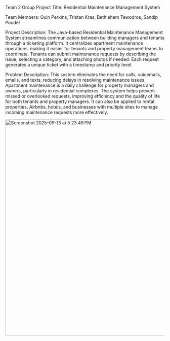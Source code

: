 Team 2 Group Project Title: Residential Maintenance Management System

Team Members: Quin Perkins, Tristan Kras, Bethlehem Tewodros, Sandip Poudel

Project Description:
The Java-based Residential Maintenance Management System streamlines communication between building managers and tenants through a ticketing platform. It centralizes apartment maintenance operations, making it easier for tenants and property management teams to coordinate. Tenants can submit maintenance requests by describing the issue, selecting a category, and attaching photos if needed. Each request generates a unique ticket with a timestamp and priority level.

Problem Description:
This system eliminates the need for calls, voicemails, emails, and texts, reducing delays in resolving maintenance issues. Apartment maintenance is a daily challenge for property managers and owners, particularly in residential complexes. The system helps prevent missed or overlooked requests, improving efficiency and the quality of life for both tenants and property managers. It can also be applied to rental properties, Airbnbs, hotels, and businesses with multiple sites to manage incoming maintenance requests more effectively.

<img width="1267" height="682" alt="Screenshot 2025-09-13 at 5 23 49 PM" src="https://github.com/user-attachments/assets/b5f83d5d-8524-4e31-bc7b-53367cd30016" />
